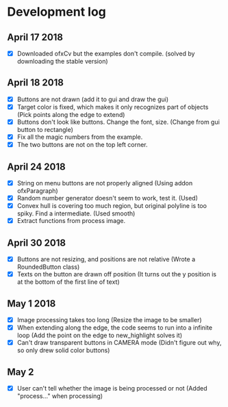 # Development log
## April 17 2018
- [x] Downloaded ofxCv but the examples don't compile. (solved by downloading the stable version)

## April 18 2018
- [x] Buttons are not drawn (add it to gui and draw the gui)
- [x] Target color is fixed, which makes it only recognizes part of objects (Pick points along the edge to extend)
- [x] Buttons don't look like buttons. Change the font, size. (Change from gui button to rectangle)
- [x] Fix all the magic numbers from the example.
- [x] The two buttons are not on the top left corner.

## April 24 2018
- [x] String on menu buttons are not properly aligned (Using addon ofxParagraph)
- [x] Random number generator doesn't seem to work, test it. (Used)
- [x] Convex hull is covering too much region, but original polyline is too spiky. Find a intermediate. (Used smooth)
- [x] Extract functions from process image.

## April 30 2018
- [x] Buttons are not resizing, and positions are not relative (Wrote a RoundedButton class)
- [x] Texts on the button are drawn off position (It turns out the y position is at the bottom of the first line of text)

## May 1 2018
- [x] Image processing takes too long (Resize the image to be smaller)
- [x] When extending along the edge, the code seems to run into a infinite loop (Add the point on the edge to new_highlight solves it)
- [x] Can't draw transparent buttons in CAMERA mode (Didn't figure out why, so only drew solid color buttons)

## May 2
- [x] User can't tell whether the image is being processed or not (Added "process..." when processing)
